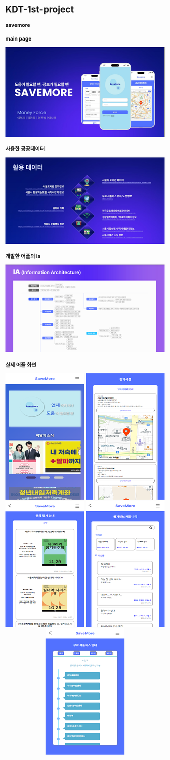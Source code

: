 # KDT-1st-project

### savemore

### main page

<p align="center">
  <img src="./main.png">
</p>

### 사용한 공공데이터

<p align="center">
  <img src="./data.png">
</p>

### 개발한 어플의 ia
<p align="center">
  <img src="./ia.png">
</p>

### 실제 어플 화면
<p align="center">
  <img src="./main1.png" width ="250px" height="400px">
  <img src="./lib.png" width ="250px" height="400px">
  <img src="./cul.png" width ="250px" height="400px">
  <img src="./com.png" width ="250px" height="400px">
  <img src="./bus.png" width ="250px" height="400px">
</p>

